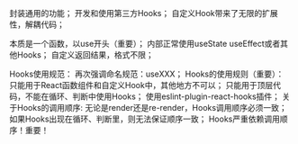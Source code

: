 封装通用的功能；
开发和使用第三方Hooks；
自定义Hook带来了无限的扩展性，解耦代码；

本质是一个函数，以use开头（重要）；
内部正常使用useState useEffect或者其他Hooks；
自定义返回结果，格式不限；

Hooks使用规范：
    再次强调命名规范：useXXX；
    Hooks的使用规则（重要）：
        只能用于React函数组件和自定义Hook中，其他地方不可以；
        只能用于顶层代码，不能在循环、判断中使用Hooks；
        使用eslint-plugin-react-hooks插件；
    关于Hooks的调用顺序:
        无论是render还是re-render，Hooks调用顺序必须一致；
        如果Hooks出现在循环、判断里，则无法保证顺序一致；
        Hooks严重依赖调用顺序！重要！